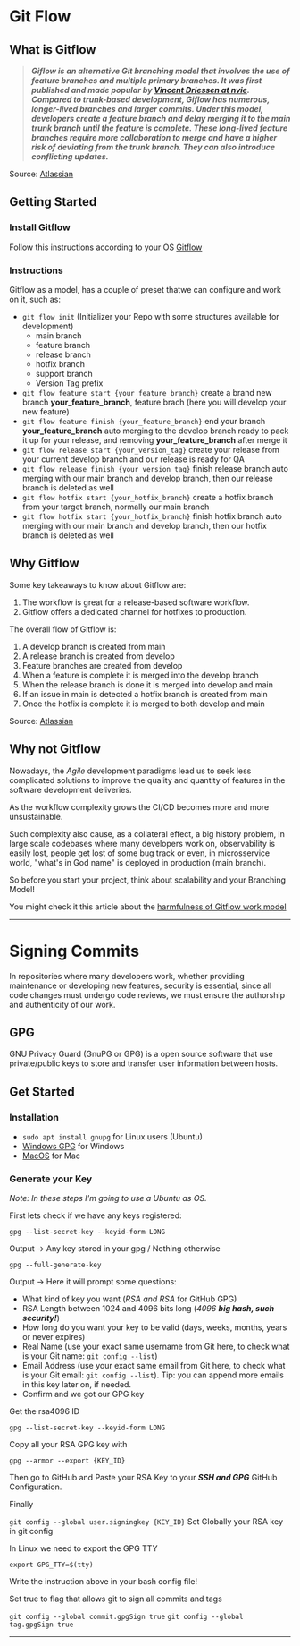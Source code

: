 # Git Flow

## What is Gitflow 

>***Giflow is an alternative Git branching model that involves the use of feature branches and multiple primary branches. It was first published and made popular by [Vincent Driessen at nvie](https://nvie.com/posts/a-successful-git-branching-model/). Compared to trunk-based development, Giflow has numerous, longer-lived branches and larger commits. Under this model, developers create a feature branch and delay merging it to the main trunk branch until the feature is complete. These long-lived feature branches require more collaboration to merge and have a higher risk of deviating from the trunk branch. They can also introduce conflicting updates.***

Source: [Atlassian](https://www.atlassian.com/git/tutorials/comparing-workflows/gitflow-workflow)

## Getting Started

### Install Gitflow

Follow this instructions according to your OS [Gitflow](https://github.com/petervanderdoes/gitflow-avh/wiki/Installation)

### Instructions

Gitflow as a model, has a couple of preset thatwe can configure and work on it, such as:

- `git flow init` (Initializer your Repo with some structures available for development)
    - main branch
    - feature branch
    - release branch
    - hotfix branch
    - support branch
    - Version Tag prefix
- `git flow feature start {your_feature_branch}` create a brand new branch **your_feature_branch**, feature brach (here you will develop your new feature)
- `git flow feature finish {your_feature_branch}` end your branch **your_feature_branch** auto merging to the develop branch ready to pack it up for your release, and removing **your_feature_branch** after merge it
- `git flow release start {your_version_tag}` create your release from your current develop branch and our release is ready for QA
- `git flow release finish {your_version_tag}` finish release branch auto merging with our main branch and develop branch, then our release branch is deleted as well
- `git flow hotfix start {your_hotfix_branch}` create a hotfix branch from your target branch, normally our main branch
- `git flow hotfix start {your_hotfix_branch}` finish hotfix branch auto merging with our main branch and develop branch, then our hotfix branch is deleted as well

## Why Gitflow

Some key takeaways to know about Gitflow are:

1. The workflow is great for a release-based software workflow.
2. Gitflow offers a dedicated channel for hotfixes to production.
 
The overall flow of Gitflow is:

1. A develop branch is created from main
2. A release branch is created from develop
3. Feature branches are created from develop
4. When a feature is complete it is merged into the develop branch
5. When the release branch is done it is merged into develop and main
6. If an issue in main is detected a hotfix branch is created from main
7. Once the hotfix is complete it is merged to both develop and main

Source: [Atlassian](https://www.atlassian.com/git/tutorials/comparing-workflows/gitflow-workflow)

## Why not Gitflow

Nowadays, the *Agile* development paradigms lead us to seek less complicated solutions to improve the quality and quantity of features in the software development deliveries.

As the workflow complexity grows the CI/CD becomes more and more unsustainable.

Such complexity also cause, as a collateral effect, a big history problem, in large scale codebases where many developers work on, observability is easily lost, people get lost of some bug track or even, in microsservice world, "what's in God name" is deployed in production (main branch).

So before you start your project, think about scalability and your Branching Model!

You might check it this article about the [harmfulness of Gitflow work model](https://www.endoflineblog.com/gitflow-considered-harmful)

---

# Signing Commits

In repositories where many developers work, whether providing maintenance or developing new features, security is essential, since all code changes must undergo code reviews, we must ensure the authorship and authenticity of our work.

## GPG

GNU Privacy Guard (GnuPG or GPG) is a open source software that use private/public keys to store and transfer user information between hosts.

## Get Started

### Installation

- `sudo apt install gnupg` for Linux users (Ubuntu)
- [Windows GPG](https://www.gpg4win.org/) for Windows
- [MacOS](https://gpgtools.org/) for Mac

### Generate your Key

*Note: In these steps I'm going to use a Ubuntu as OS.*

First lets check if we have any keys registered:

```gpg --list-secret-key --keyid-form LONG```

Output -> Any key stored in your gpg / Nothing otherwise

```gpg --full-generate-key```

Output -> Here it will prompt some questions:

- What kind of key you want (*RSA and RSA* for GitHub GPG)
- RSA Length between 1024 and 4096 bits long (*4096* ***big hash, such security!***)
- How long do you want your key to be valid (days, weeks, months, years or never expires)
- Real Name (use your exact same username from Git here, to check what is your Git name: `git config --list`)
- Email Address (use your exact same email from Git here, to check what is your Git email: `git config --list`). Tip: you can append more emails in this key later on, if needed.
- Confirm and we got our GPG key

Get the rsa4096 ID

`gpg --list-secret-key --keyid-form LONG`

Copy all your RSA GPG key with

`gpg --armor --export {KEY_ID}`

Then go to GitHub and Paste your RSA Key to your ***SSH and GPG*** GitHub Configuration.

Finally 

`git config --global user.signingkey {KEY_ID}` Set Globally your RSA key in git config

In Linux we need to export the GPG TTY

`export GPG_TTY=$(tty)` 

Write the instruction above in your bash config file!

Set true to flag that allows git to sign all commits and tags

`git config --global commit.gpgSign true`
`git config --global tag.gpgSign true`

---

